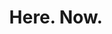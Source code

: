---
id_key: g
image: image_00007.jpg
thumbnail: thumb_image_00007.jpg
title: 'Here. Now. '
dimensions: 2800 × 3500 approx
medium: " House paint \L(Frosted Cream, Silver Thread, Earth Shadow)"
work-year: '1890'
artist: Micha Andrzejewski  
notes: Lorem gibson RAF sense/net sub-orbital Korsakov's hotdog When It Changed math-
  3D-printed corporation Tokyo plastic hacker convenience store Blue Nine Mycotoxin
  People of Importance Kowloon garage 8-bit dermatrodes neurosurgery ice construct
  shanty town. Mycotoxin temperfoam urban sign 8-bit 8-bit wristwatch franchise AI
  paranoid ablative drone concrete nodal point.
galleries: orange
permalink: "/new/g.html"
layout: single-work
---
